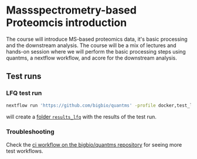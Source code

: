# Massspectrometry-based Proteomcis introduction

The course will introduce MS-based proteomics data, it's basic processing and
the downstream analysis. The course will be a mix of lectures and hands-on session 
where we will perform the basic processing steps using quantms, a nextflow workflow, and
acore for the downstream analysis.


## Test runs

### LFQ test run

```bash
nextflow run 'https://github.com/bigbio/quantms' -profile docker,test_lfq
```

will create a [folder `results_lfq`]() with the results of the test run.

### Troubleshooting

Check the 
[ci workflow on the bigbio/quantms repository](https://github.com/bigbio/quantms/blob/master/.github/workflows/ci.yml)
for seeing more test workflows.
